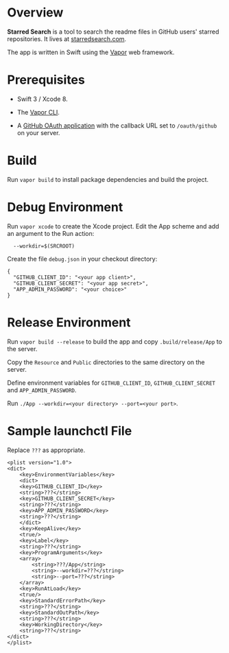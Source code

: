 # Overview

**Starred Search** is a tool to search the readme files in GitHub users' starred repositories. It lives at [starredsearch.com](http://starredsearch.com).

The app is written in Swift using the [Vapor](https://github.com/qutheory/vapor) web framework.

# Prerequisites

* Swift 3 / Xcode 8.

* The [Vapor CLI](https://vapor.readme.io/docs/install-cli).

* A [GitHub OAuth application](https://github.com/settings/developers) with the callback URL set to `/oauth/github` on your server.

# Build

Run `vapor build` to install package dependencies and build the project.

# Debug Environment

Run `vapor xcode` to create the Xcode project. Edit the App scheme and add an argument to the Run action:

```
  --workdir=$(SRCROOT)
``` 

Create the file `debug.json` in your checkout directory:

```
{
  "GITHUB_CLIENT_ID": "<your app client>",
  "GITHUB_CLIENT_SECRET": "<your app secret>",
  "APP_ADMIN_PASSWORD": "<your choice>"
}
```

# Release Environment

Run `vapor build --release` to build the app and copy `.build/release/App` to the server.

Copy the `Resource` and `Public` directories to the same directory on the server.

Define environment variables for `GITHUB_CLIENT_ID`, `GITHUB_CLIENT_SECRET` and `APP_ADMIN_PASSWORD`.

Run `./App --workdir=<your directory> --port=<your port>`.

# Sample launchctl File

Replace `???` as appropriate.

```
<plist version="1.0">
<dict>
	<key>EnvironmentVariables</key>
	<dict>
    <key>GITHUB_CLIENT_ID</key>
    <string>???</string>
    <key>GITHUB_CLIENT_SECRET</key>
    <string>???</string>
    <key>APP_ADMIN_PASSWORD</key>
    <string>???</string>
	</dict>
	<key>KeepAlive</key>
	<true/>
	<key>Label</key>
	<string>???</string>
	<key>ProgramArguments</key>
	<array>
		<string>???/App</string>
		<string>--workdir=???</string>
		<string>--port=???</string>
	</array>
	<key>RunAtLoad</key>
	<true/>
	<key>StandardErrorPath</key>
	<string>???</string>
	<key>StandardOutPath</key>
	<string>???</string>
	<key>WorkingDirectory</key>
	<string>???</string>
</dict>
</plist>
```
